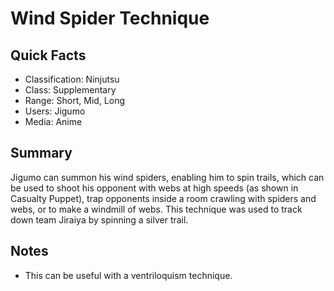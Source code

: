 # Wind Spider Technique

## Quick Facts
- Classification: Ninjutsu
- Class: Supplementary
- Range: Short, Mid, Long
- Users: Jigumo
- Media: Anime

## Summary
Jigumo can summon his wind spiders, enabling him to spin trails, which can be used to shoot his opponent with webs at high speeds (as shown in Casualty Puppet), trap opponents inside a room crawling with spiders and webs, or to make a windmill of webs. This technique was used to track down team Jiraiya by spinning a silver trail.

## Notes
- This can be useful with a ventriloquism technique.
